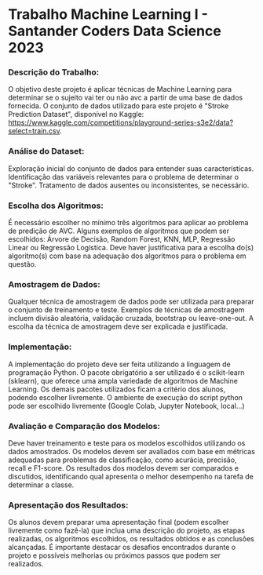 # Trabalho Machine Learning I - Santander Coders Data Science 2023

### Descrição do Trabalho:

O objetivo deste projeto é aplicar técnicas de Machine Learning para determinar se o sujeito vai ter ou não avc a partir de uma base de dados fornecida. O conjunto de dados utilizado para este projeto é "Stroke Prediction Dataset", disponível no Kaggle: https://www.kaggle.com/competitions/playground-series-s3e2/data?select=train.csv.

### Análise do Dataset:

Exploração inicial do conjunto de dados para entender suas características.
Identificação das variáveis relevantes para o problema de determinar o "Stroke".
Tratamento de dados ausentes ou inconsistentes, se necessário.

### Escolha dos Algoritmos:

É necessário escolher no mínimo três algoritmos para aplicar ao problema de predição de AVC.
Alguns exemplos de algoritmos que podem ser escolhidos: Árvore de Decisão, Random Forest, KNN, MLP, Regressão Linear ou Regressão Logística.
Deve haver justificativa para a escolha do(s) algoritmo(s) com base na adequação dos algoritmos para o problema em questão.

### Amostragem de Dados:

Qualquer técnica de amostragem de dados pode ser utilizada para preparar o conjunto de treinamento e teste.
Exemplos de técnicas de amostragem incluem divisão aleatória, validação cruzada, bootstrap ou leave-one-out.
A escolha da técnica de amostragem deve ser explicada e justificada.

### Implementação:

A implementação do projeto deve ser feita utilizando a linguagem de programação Python.
O pacote obrigatório a ser utilizado é o scikit-learn (sklearn), que oferece uma ampla variedade de algoritmos de Machine Learning.
Os demais pacotes utilizados ficam a critério dos alunos, podendo escolher livremente.
O ambiente de execução do script python pode ser escolhido livremente (Google Colab, Jupyter Notebook, local...)

### Avaliação e Comparação dos Modelos:

Deve haver treinamento e teste para os modelos escolhidos utilizando os dados amostrados.
Os modelos devem ser avaliados com base em métricas adequadas para problemas de classificação, como acurácia, precisão, recall e F1-score.
Os resultados dos modelos devem ser comparados e discutidos, identificando qual apresenta o melhor desempenho na tarefa de determinar a classe.

### Apresentação dos Resultados:

Os alunos devem preparar uma apresentação final (podem escolher livremente como fazê-la) que inclua uma descrição do projeto, as etapas realizadas, os algoritmos escolhidos, os resultados obtidos e as conclusões alcançadas.
É importante destacar os desafios encontrados durante o projeto e possíveis melhorias ou próximos passos que podem ser realizados.
